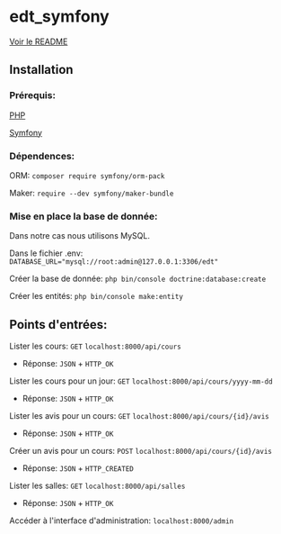# edt_symfony

[Voir le README](https://github.com/TanguyKerdevez/edt_symfony)

## Installation

### Prérequis: 

[PHP](https://www.php.net/manual/fr/install.php)

[Symfony](https://symfony.com/doc/current/setup.html)

### Dépendences:

ORM: ```composer require symfony/orm-pack```

Maker: ```require --dev symfony/maker-bundle```

### Mise en place la base de donnée:

Dans notre cas nous utilisons MySQL.

Dans le fichier .env: ```DATABASE_URL="mysql://root:admin@127.0.0.1:3306/edt"```

Créer la base de donnée: ```php bin/console doctrine:database:create```

Créer les entités: ```php bin/console make:entity```

## Points d'entrées:

Lister les cours: ```GET``` ```localhost:8000/api/cours``` 
- Réponse: ```JSON``` + ```HTTP_OK```

Lister les cours pour un jour: ```GET``` ```localhost:8000/api/cours/yyyy-mm-dd``` 
- Réponse: ```JSON``` + ```HTTP_OK```

Lister les avis pour un cours: ```GET``` ```localhost:8000/api/cours/{id}/avis``` 
- Réponse: ```JSON``` + ```HTTP_OK```

Créer un avis pour un cours: ```POST``` ```localhost:8000/api/cours/{id}/avis``` 
- Réponse: ```JSON``` + ```HTTP_CREATED```

Lister les salles: ```GET``` ```localhost:8000/api/salles``` 
- Réponse: ```JSON``` + ```HTTP_OK```

Accéder à l'interface d'administration: ```localhost:8000/admin```
